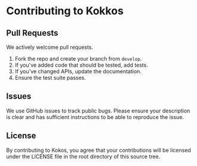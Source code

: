 # Contributing to Kokkos

## Pull Requests
We actively welcome pull requests.
1. Fork the repo and create your branch from `develop`.
2. If you've added code that should be tested, add tests.
3. If you've changed APIs, update the documentation.
4. Ensure the test suite passes.

## Issues
We use GitHub issues to track public bugs. Please ensure your description is clear and has sufficient instructions to be able to reproduce the issue.

## License
By contributing to Kokos, you agree that your contributions will be licensed under the LICENSE file in the root directory of this source tree.
